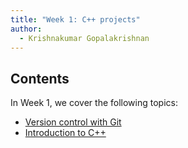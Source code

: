 ```yaml
---
title: "Week 1: C++ projects"
author:
  - Krishnakumar Gopalakrishnan
---
```


## Contents

In Week 1, we cover the following topics:

- [Version control with Git](./sec01Git.html)
- [Introduction to C++](./sec02IntroToCpp.html) 
